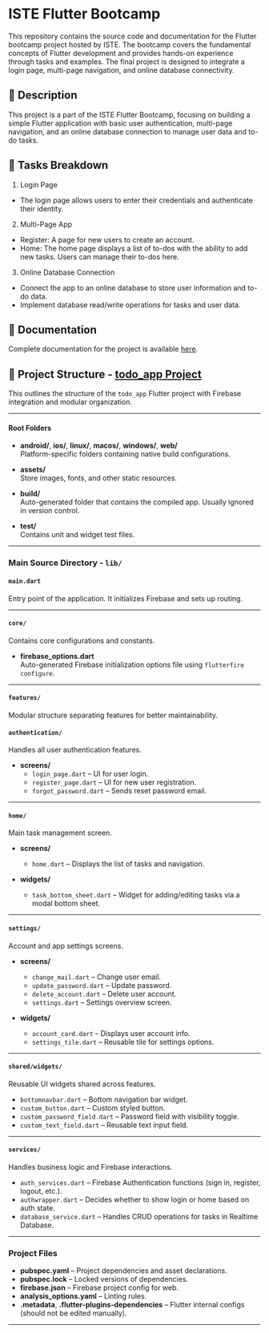 # ISTE Flutter Bootcamp

This repository contains the source code and documentation for the Flutter bootcamp project hosted by ISTE. The bootcamp covers the fundamental concepts of Flutter development and provides hands-on experience through tasks and examples. The final project is designed to integrate a login page, multi-page navigation, and online database connectivity.

## 📌 Description

This project is a part of the ISTE Flutter Bootcamp, focusing on building a simple Flutter application with basic user authentication, multi-page navigation, and an online database connection to manage user data and to-do tasks.

## 💬 Tasks Breakdown

1. Login Page

- The login page allows users to enter their credentials and authenticate their identity.

2. Multi-Page App

- Register: A page for new users to create an account.
- Home: The home page displays a list of to-dos with the ability to add new tasks. Users can manage their to-dos here.

3. Online Database Connection

- Connect the app to an online database to store user information and to-do data.
- Implement database read/write operations for tasks and user data.

## 🧾 Documentation

Complete documentation for the project is available [here](https://aswin-asokan.github.io/iste_bootcamp/).

## 📁 Project Structure - [todo_app Project](https://github.com/aswin-asokan/iste_bootcamp/tree/main/todo_app)

This outlines the structure of the `todo_app` Flutter project with Firebase integration and modular organization.

---

#### Root Folders

- **android/**, **ios/**, **linux/**, **macos/**, **windows/**, **web/**  
  Platform-specific folders containing native build configurations.

- **assets/**  
  Store images, fonts, and other static resources.

- **build/**  
  Auto-generated folder that contains the compiled app. Usually ignored in version control.

- **test/**  
  Contains unit and widget test files.

---

### Main Source Directory - `lib/`

#### `main.dart`

Entry point of the application. It initializes Firebase and sets up routing.

---

#### `core/`

Contains core configurations and constants.

- **firebase_options.dart**  
  Auto-generated Firebase initialization options file using `flutterfire configure`.

---

#### `features/`

Modular structure separating features for better maintainability.

#### `authentication/`

Handles all user authentication features.

- **screens/**
  - `login_page.dart` – UI for user login.
  - `register_page.dart` – UI for new user registration.
  - `forgot_password.dart` – Sends reset password email.

---

#### `home/`

Main task management screen.

- **screens/**

  - `home.dart` – Displays the list of tasks and navigation.

- **widgets/**
  - `task_bottom_sheet.dart` – Widget for adding/editing tasks via a modal bottom sheet.

---

#### `settings/`

Account and app settings screens.

- **screens/**

  - `change_mail.dart` – Change user email.
  - `update_password.dart` – Update password.
  - `delete_account.dart` – Delete user account.
  - `settings.dart` – Settings overview screen.

- **widgets/**
  - `account_card.dart` – Displays user account info.
  - `settings_tile.dart` – Reusable tile for settings options.

---

#### `shared/widgets/`

Reusable UI widgets shared across features.

- `bottomnavbar.dart` – Bottom navigation bar widget.
- `custom_button.dart` – Custom styled button.
- `custom_password_field.dart` – Password field with visibility toggle.
- `custom_text_field.dart` – Reusable text input field.

---

#### `services/`

Handles business logic and Firebase interactions.

- `auth_services.dart` – Firebase Authentication functions (sign in, register, logout, etc.).
- `authwrapper.dart` – Decides whether to show login or home based on auth state.
- `database_service.dart` – Handles CRUD operations for tasks in Realtime Database.

---

### Project Files

- **pubspec.yaml** – Project dependencies and asset declarations.
- **pubspec.lock** – Locked versions of dependencies.
- **firebase.json** – Firebase project config for web.
- **analysis_options.yaml** – Linting rules.
- **.metadata**, **.flutter-plugins-dependencies** – Flutter internal configs (should not be edited manually).

---
